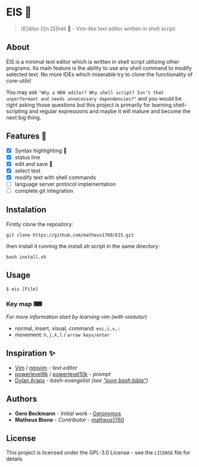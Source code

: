 # EIS 🍦

> [E]ditor [I]n [S]hell 🍦 - Vim-like text editor written in shell script. 

## About

EIS is a minimal text editor which is written in shell script utilizing other programs. Its main feature is the ability to use any shell command to modify selected text. No more IDEs which miserable try to clone the functionality of core-utils! 

You may ask `"Why a NEW editor? Why shell script? Isn't that unperformant and needs unnecessary dependencies?"` and you would be right asking those questions but this project is primarily for learning shell-scripting and regular expressions and maybe it will mature and become the next big thing. 

## Features 🏁

- [X] Syntax highlighting 🌈
- [X] status line
- [X] edit and save 📝
- [X] select text
- [X] modify text with shell commands
- [ ] language server protocol implementation
- [ ] complete git integration

## Instalation
Firstly clone the repository:
```
git clone https://github.com/matheus1760/EIS.git
```
then install it running the install.sh script in the same directory:
```
bash install.sh
```

## Usage 

```
$ eis [File]
```

### Key map ⌨
*For more information start by learning vim (with vimtutor)*
- normal, insert, visual, command: `esc,i,v,:`
- movement: `h,j,k,l` / `arrow keys/enter` 
## Inspiration ✨

- [Vim](https://www.vim.org/) / [neovim](https://neovim.io/) - *text editor*
- [powerlevel9k](https://github.com/Powerlevel9k/powerlevel9k) / [powerlevel10k](https://github.com/romkatv/powerlevel10k) - *prompt*
- [Dylan Araps](https://github.com/dylanaraps) - *bash-evangelist (see ["pure bash bible"](https://github.com/dylanaraps/pure-bash-bible))*

## Authors

- **Gero Beckmann** - *Initial work* - [Geronymos](https://github.com/Geronymos)
- **Matheus Bione** - *Contributor* - [matheus1760](https://github.com/matheus1760)

## License

This project is licensed under the GPL-3.0 License - see the `LICENSE` file for details
